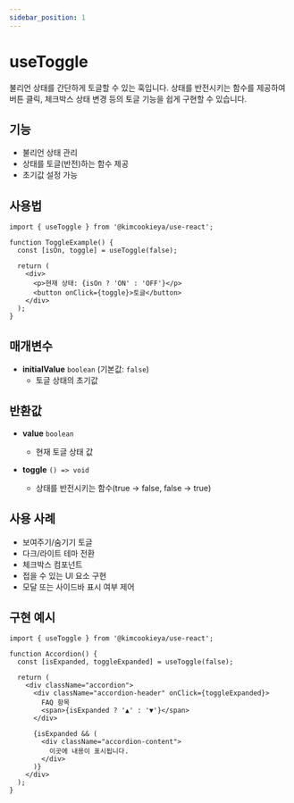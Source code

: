 ```yaml
---
sidebar_position: 1
---
```


# useToggle

불리언 상태를 간단하게 토글할 수 있는 훅입니다. 상태를 반전시키는 함수를 제공하여 버튼 클릭, 체크박스 상태 변경 등의 토글 기능을 쉽게 구현할 수 있습니다.

## 기능

- 불리언 상태 관리
- 상태를 토글(반전)하는 함수 제공
- 초기값 설정 가능

## 사용법

```tsx
import { useToggle } from '@kimcookieya/use-react';

function ToggleExample() {
  const [isOn, toggle] = useToggle(false);
  
  return (
    <div>
      <p>현재 상태: {isOn ? 'ON' : 'OFF'}</p>
      <button onClick={toggle}>토글</button>
    </div>
  );
}
```

## 매개변수

- **initialValue** `boolean` (기본값: `false`)
  - 토글 상태의 초기값

## 반환값

- **value** `boolean`
  - 현재 토글 상태 값
  
- **toggle** `() => void`
  - 상태를 반전시키는 함수(true → false, false → true)

## 사용 사례

- 보여주기/숨기기 토글
- 다크/라이트 테마 전환
- 체크박스 컴포넌트
- 접을 수 있는 UI 요소 구현
- 모달 또는 사이드바 표시 여부 제어

## 구현 예시

```tsx
import { useToggle } from '@kimcookieya/use-react';

function Accordion() {
  const [isExpanded, toggleExpanded] = useToggle(false);
  
  return (
    <div className="accordion">
      <div className="accordion-header" onClick={toggleExpanded}>
        FAQ 항목
        <span>{isExpanded ? '▲' : '▼'}</span>
      </div>
      
      {isExpanded && (
        <div className="accordion-content">
          이곳에 내용이 표시됩니다.
        </div>
      )}
    </div>
  );
}
```
